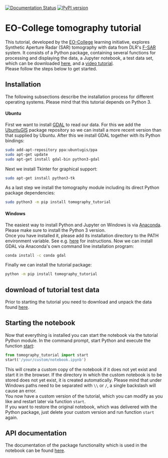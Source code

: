 [![Documentation Status][1]][2] [![PyPI version][11]][12]

# EO-College tomography tutorial

This tutorial, developed by the [EO-College][3] learning initiative,
 explores Synthetic Aperture Radar (SAR) tomography 
with data from DLR's [F-SAR][4] system.
It consists of a Python package, containing several functions for processing and displaying the data, 
a Jupyter notebook, a test data set, which can be downloaded [here][5], and a [video tutorial][13].  
Please follow the steps below to get started.

## Installation

The following subsections describe the installation process for different operating systems.
Please mind that this tutorial depends on Python 3.

#### Ubuntu

First we want to install [GDAL][9] to read our data. For this we add the [UbuntuGIS][10] package 
repository so we can install a more recent version than that supplied by Ubuntu.
After this we install GDAL together with its Python bindings:
```sh
sudo add-apt-repository ppa:ubuntugis/ppa
sudo apt-get update
sudo apt-get install gdal-bin python3-gdal
```

Next we install Tkinter for graphical support:
```sh
sudo apt-get install python3-tk
```

As a last step we install the tomography module including its direct Python package 
dependencies:

```sh
sudo python3 -m pip install tomography_tutorial
```

#### Windows

The easiest way to install Python and Jupyter on Windows is via [Anaconda][6]. 
Please make sure to install the Python 3 version.  
Once you have installed it, please add its installation directory to the PATH environment variable. 
See e.g. [here][7] for instructions.
Now we can install GDAL via Anaconda's own command line installation program:
```sh
conda install -c conda gdal
```

Finally we can install the tutorial package:
```sh
python -m pip install tomography_tutorial
```

## download of tutorial test data
Prior to starting the tutorial you need to download and unpack the data found 
[here][5].

## Starting the notebook

Now that everything is installed you can start the notebook via the tutorial Python module.
In the command prompt, start Python and execute the function [start][8]:
```Python
from tomography_tutorial import start
start('/your/custom/notebook.ipynb')
```
This will create a custom copy of the notebook if it does not yet exist and start it in the browser.
If the directory in which the custom notebook is to be stored does not yet exist, it is created 
automatically. Please mind that under Windows paths need to be separated with `\\` or `/`, 
a single backslash will cause an error.  
You now have a custom version of the tutorial, 
which you can modify as you like and restart later via function `start`.  
If you want to restore the original notebook, which was delivered with the Python package, just delete 
your custom version and run function `start` again.  

## API documentation

The documentation of the package functionality which is used in the notebook can be found 
[here][2].

[1]: https://readthedocs.org/projects/eocollege-tomography/badge/?version=latest
[2]: http://eocollege-tomography.readthedocs.io/en/latest/?badge=latest
[3]: https://eo-college.org/landingpage/
[4]: https://www.dlr.de/hr/en/desktopdefault.aspx/tabid-2326/3776_read-5691
[5]: https://cloud.uni-jena.de/s/62kB6qjZYiXKSQz/download
[6]: https://conda.io/docs/user-guide/install/windows.html
[7]: https://www.computerhope.com/issues/ch000549.htm
[8]: https://eocollege-tomography.readthedocs.io/en/latest/tomography.html#tomography_tutorial.functions.start
[9]: https://www.gdal.org/
[10]: https://wiki.ubuntu.com/UbuntuGIS
[11]: https://badge.fury.io/py/tomography-tutorial.svg
[12]: https://badge.fury.io/py/tomography-tutorial
[13]: https://eo-college.org/resource/sar-tomography-tutorial/
